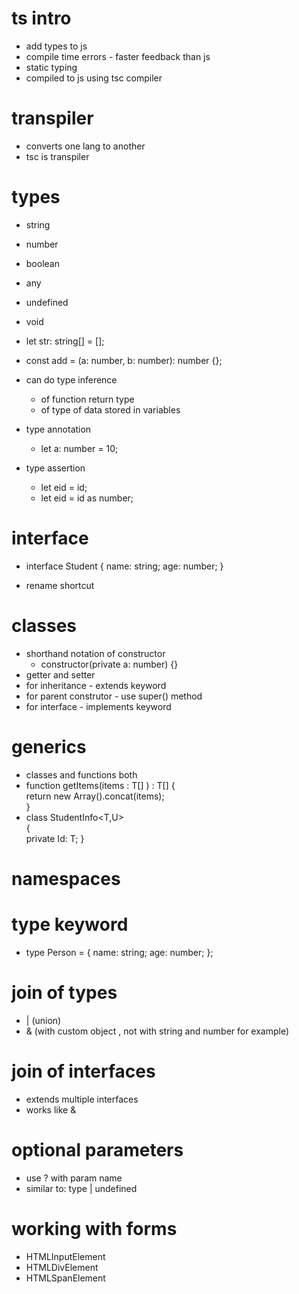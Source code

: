 # ts intro
- add types to js
- compile time errors - faster feedback than js
- static typing
- compiled to js using tsc compiler

# transpiler
- converts one lang to another
- tsc is transpiler

# types
- string 
- number
- boolean
- any
- undefined
- void

- let str: string[] = [];

- const add = (a: number, b: number): number {};

- can do type inference 
    - of function return type
    - of type of data stored in variables

- type annotation
    - let a: number = 10;

- type assertion
    - let eid = <number> id;
    - let eid = id as number; 


# interface
- interface Student {
    name: string;
    age: number;
}

- rename shortcut

# classes

- shorthand notation of constructor 
    - constructor(private a: number) {}
- getter and setter
- for inheritance - extends keyword
- for parent construtor - use super() method
- for interface - implements keyword

# generics

- classes and functions both
- function getItems<T>(items : T[] ) : T[] {  
    return new Array<T>().concat(items);  
    } 
- class StudentInfo<T,U>  
    {   
    private Id: T; 
    }

# namespaces

# type keyword
- type Person = {
  name: string;
  age: number;
};

# join of types
- | (union)
- & (with custom object , not with string and number for example)

# join of interfaces
- extends multiple interfaces
- works like &

# optional parameters
- use ? with param name
- similar to: type | undefined

# working with forms 
- HTMLInputElement
- HTMLDivElement
- HTMLSpanElement
